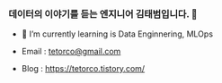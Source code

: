 ### 데이터의 이야기를 듣는 엔지니어 김태범입니다. 👋

- 🌱 I’m currently learning is Data Enginnering, MLOps

- Email : tetorco@gmail.com
- Blog : https://tetorco.tistory.com/

<!--[![Notion Badge](https://img.shields.io/badge/Notion-7719AA?style=flat-square&logo=notion&link=https://lush-saltopus-708.notion.site/TetorCo-Notion-28a2a3785b4d438d8eec908d8dd821d8)](https://lush-saltopus-708.notion.site/TetorCo-Notion-28a2a3785b4d438d8eec908d8dd821d8)

![Tetorco GitHub stats](https://github-readme-stats.vercel.app/api?username=Tetorco&show_icons=true&theme=cobalt2)-->

<!--[![Solved.ac 프로필](http://mazassumnida.wtf/api/v2/generate_badge?boj=zzaa0323)](https://solved.ac/zzaa0323)
[![KnlnKS's LeetCode stats](https://leetcode-stats-six.vercel.app/api?username=TetorCo&theme=dark)](https://github.com/TetorCo/daliy_commit_leetcode)-->

<!--
**TetorCo/TetorCo** is a ✨ _special_ ✨ repository because its `README.md` (this file) appears on your GitHub profile.

Here are some ideas to get you started:

- 🔭 I’m currently working on ...
- 🌱 I’m currently learning ...
- 👯 I’m looking to collaborate on ...
- 🤔 I’m looking for help with ...
- 💬 Ask me about ...
- 📫 How to reach me: ...
- 😄 Pronouns: ...
- ⚡ Fun fact: ...
-->
